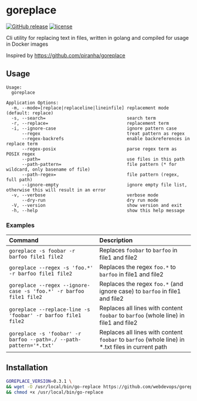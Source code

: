 # goreplace

[![GitHub release](https://img.shields.io/github/release/webdevops/goreplace.svg)](https://github.com/webdevops/goreplace/releases)
[![license](https://img.shields.io/github/license/webdevops/goreplace.svg)](https://github.com/webdevops/goreplace/blob/master/LICENSE)

Cli utility for replacing text in files, written in golang and compiled for usage in Docker images

Inspired by https://github.com/piranha/goreplace

## Usage

```
Usage:
  goreplace

Application Options:
  -m, --mode=[replace|replaceline|lineinfile] replacement mode (default: replace)
  -s, --search=                               search term
  -r, --replace=                              replacement term
  -i, --ignore-case                           ignore pattern case
      --regex                                 treat pattern as regex
      --regex-backrefs                        enable backreferences in replace term
      --regex-posix                           parse regex term as POSIX regex
      --path=                                 use files in this path
      --path-pattern=                         file pattern (* for wildcard, only basename of file)
      --path-regex=                           file pattern (regex, full path)
      --ignore-empty                          ignore empty file list, otherwise this will result in an error
  -v, --verbose                               verbose mode
      --dry-run                               dry run mode
  -V, --version                               show version and exit
  -h, --help                                  show this help message
```

### Examples

| Command                                                            | Description                                                                                      |
|:-------------------------------------------------------------------|:-------------------------------------------------------------------------------------------------|
| `goreplace -s foobar -r barfoo file1 file2`                        | Replaces `foobar` to `barfoo` in file1 and file2                                                 |
| `goreplace --regex -s 'foo.*' -r barfoo file1 file2`               | Replaces the regex `foo.*` to `barfoo` in file1 and file2                                        |
| `goreplace --regex --ignore-case -s 'foo.*' -r barfoo file1 file2` | Replaces the regex `foo.*` (and ignore case) to `barfoo` in file1 and file2                      |
| `goreplace --replace-line -s 'foobar' -r barfoo file1 file2`       | Replaces all lines with content `foobar` to `barfoo` (whole line) in file1 and file2             |
| `goreplace -s 'foobar' -r barfoo --path=./ --path-pattern='*.txt'` | Replaces all lines with content `foobar` to `barfoo` (whole line) in *.txt files in current path |


## Installation

```bash
GOREPLACE_VERSION=0.3.1 \
&& wget -O /usr/local/bin/go-replace https://github.com/webdevops/goreplace/releases/download/$GOREPLACE_VERSION/gr-64-linux \
&& chmod +x /usr/local/bin/go-replace
```

